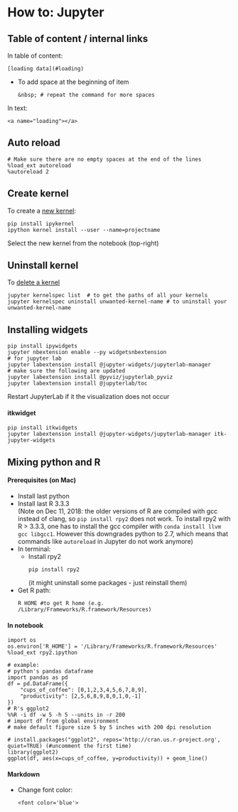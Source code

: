 # How to: Jupyter

## Table of content / internal links  
In table of content: 
```
[loading data](#loading)
```
- To add space at the beginning of item
  ```
  &nbsp; # repeat the command for more spaces
  ```  
In text:
```
<a name="loading"></a>
```


## Auto reload  
```
# Make sure there are no empty spaces at the end of the lines 
%load_ext autoreload
%autoreload 2
```

## Create kernel
To create a [new kernel](https://anbasile.github.io/programming/2017/06/25/jupyter-venv/):    
``` 
pip install ipykernel  
ipython kernel install --user --name=projectname  
```  
Select the new kernel from the notebook (top-right)

## Uninstall kernel
To [delete a kernel](https://stackoverflow.com/questions/42635310/remove-kernel-on-jupyter-notebook)    
```
jupyter kernelspec list  # to get the paths of all your kernels  
jupyter kernelspec uninstall unwanted-kernel-name # to uninstall your unwanted-kernel-name  
```

## Installing widgets
```
pip install ipywidgets
jupyter nbextension enable --py widgetsnbextension
# for jupyter lab
jupyter labextension install @jupyter-widgets/jupyterlab-manager  
# make sure the following are updated
jupyter labextension install @pyviz/jupyterlab_pyviz
jupyter labextension install @jupyterlab/toc
```
Restart JupyterLab if it the visualization does not occur


#### itkwidget
```
pip install itkwidgets
jupyter labextension install @jupyter-widgets/jupyterlab-manager itk-jupyter-widgets
```

## Mixing python and R 

#### Prerequisites (on Mac)
- Install last python  
- Install last R 3.3.3   
  (Note on Dec 11, 2018: the older versions of R are compiled with gcc instead of clang, so `pip install rpy2` does not work. To install rpy2 with R > 3.3.3, one has to install the gcc compiler with `conda install llvm gcc libgcc1`. However this downgrades python to 2.7, which means that commands like `autoreload` in Jupyter do not work anymore)
- In terminal:
  - Install rpy2
    ```
    pip install rpy2
    ```
    (it might uninstall some packages - just reinstall them)
- Get R path:  
    ```
    R HOME #to get R home (e.g. /Library/Frameworks/R.framework/Resources)
    ```
  
#### In notebook
```
import os
os.environ['R_HOME'] = '/Library/Frameworks/R.framework/Resources'
%load_ext rpy2.ipython

# example:
# python's pandas dataframe
import pandas as pd
df = pd.DataFrame({
    "cups_of_coffee": [0,1,2,3,4,5,6,7,8,9],
    "productivity": [2,5,6,8,9,8,0,1,0,-1]
})
# R's ggplot2
%%R -i df -w 5 -h 5 --units in -r 200
# import df from global environment
# make default figure size 5 by 5 inches with 200 dpi resolution

# install.packages("ggplot2", repos='http://cran.us.r-project.org', quiet=TRUE) (#uncomment the first time)
library(ggplot2)
ggplot(df, aes(x=cups_of_coffee, y=productivity)) + geom_line()
```
 
#### Markdown  
- Change font color:  
  ```
  <font color='blue'>
  ```

